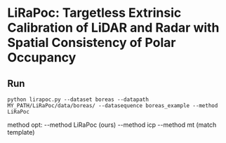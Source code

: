 # LiRaPoc:  Targetless Extrinsic Calibration of LiDAR and Radar with Spatial Consistency of Polar Occupancy
## Run 
```
python lirapoc.py --dataset boreas --datapath MY_PATH/LiRaPoc/data/boreas/ --datasequence boreas_example --method LiRaPoc
```
method opt: 
--method LiRaPoc (ours)
--method icp 
--method mt (match template)
